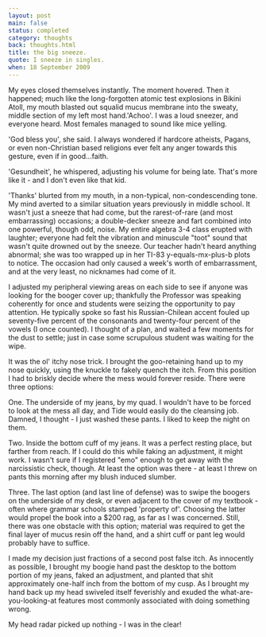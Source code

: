 ```yaml
---
layout: post
main: false
status: completed
category: thoughts
back: thoughts.html
title: the big sneeze.
quote: I sneeze in singles.
when: 18 September 2009
---
```


My eyes closed themselves instantly. The moment hovered. Then it happened; much like the long-forgotten atomic test explosions in Bikini Atoll, my mouth blasted out squalid mucus membrane into the sweaty, middle section of my left most hand.'Achoo'. I was a loud sneezer, and everyone heard. Most females managed to sound like mice yelling.

'God bless you', she said. I always wondered if hardcore atheists, Pagans, or even non-Christian based religions ever felt any anger towards this gesture, even if in good...faith.

'Gesundheit', he whispered, adjusting his volume for being late. That's more like it - and I don't even like that kid.

'Thanks' blurted from my mouth, in a non-typical, non-condescending tone. My mind averted to a similar situation years previously in middle school. It wasn't just a sneeze that had come, but the rarest-of-rare (and most embarrassing) occasions; a double-decker sneeze and fart combined into one powerful, though odd, noise. My entire algebra 3-4 class erupted with laughter; everyone had felt the vibration and minuscule "toot" sound that wasn't quite drowned out by the sneeze. Our teacher hadn't heard anything abnormal; she was too wrapped up in her TI-83 y-equals-mx-plus-b plots to notice. The occasion had only caused a week's worth of embarrassment, and at the very least, no nicknames had come of it.

I adjusted my peripheral viewing areas on each side to see if anyone was looking for the booger cover up; thankfully the Professor was speaking coherently for once and students were seizing the opportunity to pay attention. He typically spoke so fast his Russian-Chilean accent fouled up seventy-five percent of the consonants and twenty-four percent of the vowels (I once counted). I thought of a plan, and waited a few moments for the dust to settle; just in case some scrupulous student was waiting for the wipe.

It was the ol' itchy nose trick. I brought the goo-retaining hand up to my nose quickly, using the knuckle to fakely quench the itch. From this position I had to briskly decide where the mess would forever reside. There were three options:

One. The underside of my jeans, by my quad. I wouldn't have to be forced to look at the mess all day, and Tide would easily do the cleansing job. Damned, I thought - I just washed these pants. I liked to keep the night on them.

Two. Inside the bottom cuff of my jeans. It was a perfect resting place, but farther from reach. If I could do this while faking an adjustment, it might work. I wasn't sure if I registered "emo" enough to get away with the narcissistic check, though. At least the option was there - at least I threw on pants this morning after my blush induced slumber.

Three. The last option (and last line of defense) was to swipe the boogers on the underside of my desk, or even adjacent to the cover of my textbook - often where grammar schools stamped 'property of'. Choosing the latter would propel the book into a $200 rag, as far as I was concerned. Still, there was one obstacle with this option; material was required to get the final layer of mucus resin off the hand, and a shirt cuff or pant leg would probably have to suffice.

I made my decision just fractions of a second post false itch. As innocently as possible, I brought my boogie hand past the desktop to the bottom portion of my jeans, faked an adjustment, and planted that shit approximately one-half inch from the bottom of my cusp. As I brought my hand back up my head swiveled itself feverishly and exuded the what-are-you-looking-at features most commonly associated with doing something wrong.

My head radar picked up nothing - I was in the clear!
